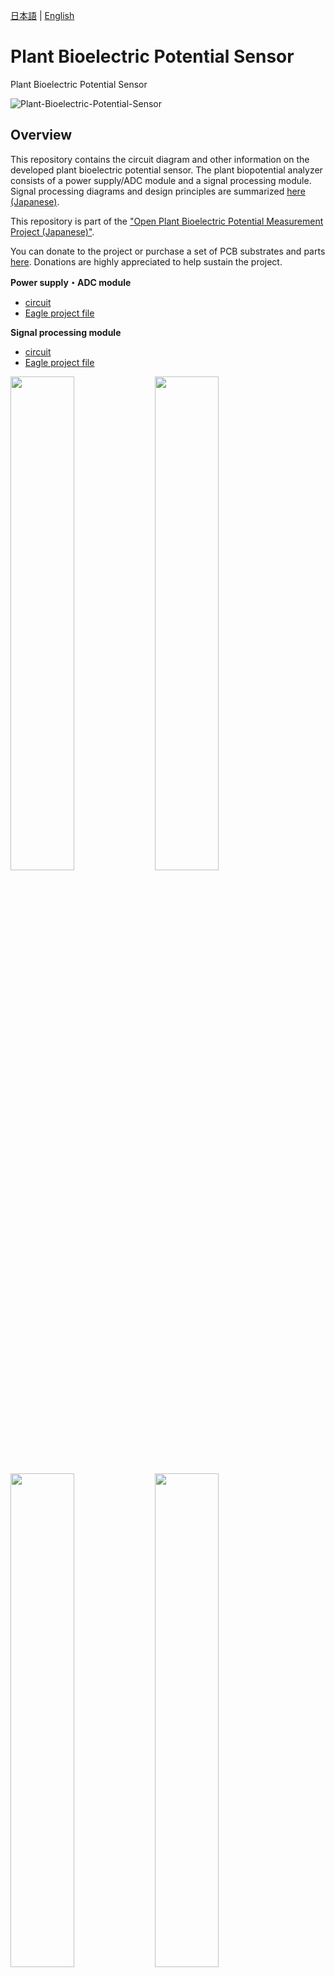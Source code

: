 [日本語](https://github.com/kiyu-git/Plant-Bioelectric-Potential-Sensor) | [English](/README-en.md)

# Plant Bioelectric Potential Sensor

Plant Bioelectric Potential Sensor

![Plant-Bioelectric-Potential-Sensor](/images/Plant-Bioelectric-Potential-Sensor.JPG)

## Overview

This repository contains the circuit diagram and other information on the developed plant bioelectric potential sensor. The plant biopotential analyzer consists of a power supply/ADC module and a signal processing module.
Signal processing diagrams and design principles are summarized [here (Japanese)](https://docs.google.com/presentation/d/1Tm0e-mBNrTchN6YlGpvvomUZfy79yOtrTSNHG-l_jFg/edit#slide=id.g15184a93673_0_74).

This repository is part of the ["Open Plant Bioelectric Potential Measurement Project (Japanese)"](https://docs.google.com/presentation/d/1Tm0e-mBNrTchN6YlGpvvomUZfy79yOtrTSNHG-l_jFg/edit?usp=sharing).

You can donate to the project or purchase a set of PCB substrates and parts [here](https://kiyu-shop.booth.pm/items/4141049).
Donations are highly appreciated to help sustain the project.

**Power supply・ADC module**

- [circuit](https://github.com/kiyu-git/Plant-Bioelectric-Potential-Sensor/tree/main/Power%20and%20ADC%20Module/images)
- [Eagle project file](https://github.com/kiyu-git/Plant-Bioelectric-Potential-Sensor/tree/main/Power%20and%20ADC%20Module/Eagle)

**Signal processing module**

- [circuit](https://github.com/kiyu-git/Plant-Bioelectric-Potential-Sensor/tree/main/Signal%20Processing%20Module/images)
- [Eagle project file](https://github.com/kiyu-git/Plant-Bioelectric-Potential-Sensor/tree/main/Signal%20Processing%20Module/Eagle)

<img src="./Power and ADC Module/images/circuit_power_module.png"  width="45%"/> <img src="./Signal Processing Module/images/circuit_sp_module.png"  width="45%"/>
<img src="./images/device_PCB.JPG"  width="45%"/> <img src="./images/device_modules.JPG"  width="45%"/>
<img src="./images/device_combine.jpeg"  width="45%"/> <img src="./images/device_with_box.JPG"  width="45%"/>

## Revision history

### v1.0.0

- first model
- [link](https://github.com/kiyu-git/Plant-Bioelectric-Potential-Sensor/tree/main/archive/v1.0)

### v1.1.0

- Renumbering of parts
- [link](https://github.com/kiyu-git/Plant-Bioelectric-Potential-Sensor/tree/1f7dd3a86559b1f9ea93b5415610122e70b9b8db)

### v1.1.1

- Signal Processing Module
  - re-drawings Schematic
  - Changed the value of some resistors

## Requirement

List of parts required for assembly of Plant Bioelectric Potential Sensor.

※ The part numbers differ depending on the version. If the LED on the board of the signal processing module is printed as LED2, please refer to [here](./archive/v1.0/README.md).

**Signal Processing Module**

| Part | device name               | Value / Type | Note                                                                           |
| ---- | ------------------------- | ------------ | ------------------------------------------------------------------------------ |
| R1   | semi-fixed resistance     | 50k          |                                                                                |
| R2   | resistance                | 10k          |                                                                                |
| R3   | resistance                | 1k           |                                                                                |
| R4   | resistance                | 10k          |                                                                                |
| R5   | resistance                | 10k          |                                                                                |
| R6   | resistance                | 100k         |                                                                                |
| R7   | resistance                | 68k          |                                                                                |
| R8   | resistance                | 10k          |                                                                                |
| R9   | resistance                | 1k           |                                                                                |
| R10  | resistance                | 10k          |                                                                                |
| R11  | resistance                | 10k          |                                                                                |
| R12  | resistance                | 1k           |                                                                                |
| R13  | resistance                | 10k          |                                                                                |
| R14  | resistance                | 100k         |                                                                                |
| R15  | resistance                | 4.7k         |                                                                                |
| R16  | double potentiometer      | 50k          | [ref.](https://akizukidenshi.com/catalog/g/gP-12578/)                          |
| R16  | knob                      |              |                                                                                |
| C1   | ceramic capacitors        | 0.1u         |                                                                                |
| C2   | ceramic capacitors        | 47p          |                                                                                |
| C3   | ceramic capacitors        | 47p          |                                                                                |
| C4   | ceramic capacitors        | 0.1u         |                                                                                |
| C5   | ceramic capacitors        | 0.1u         |                                                                                |
| IC1  | operational amplifier     | LM324        | [ref.](https://akizukidenshi.com/catalog/g/gI-14055/)                          |
| IC1  | IC socket                 | 14P          |                                                                                |
| IC2  | instrumentation amplifier | LT1167       | [ref.](https://akizukidenshi.com/catalog/g/gI-02789/)                          |
| IC2  | IC socket                 | 8P           |                                                                                |
| JP1  | pin header（male）        | 5P           | Taller ones recommended. [ref.](https://akizukidenshi.com/catalog/g/gC-09056/) |
| LED  | 3mm red LED               |              |                                                                                |
| U1   | 3.5mm stereo mini jack    | MJ-354W-SG   | [ref.](https://akizukidenshi.com/catalog/g/gC-15403/)                          |

**Power Supply Module**

| Part   | device name            | Value / Type | Note                                                                                                                            |
| ------ | ---------------------- | ------------ | ------------------------------------------------------------------------------------------------------------------------------- |
| R1     | resistance             | 10k          |                                                                                                                                 |
| R2     | resistance             | 10k          |                                                                                                                                 |
| C1     | electrolytic capacitor | 47u          |                                                                                                                                 |
| C2     | ceramic capacitors     | 0.1u         |                                                                                                                                 |
| C3     | electrolytic capacitor | 47u          |                                                                                                                                 |
| C4     | electrolytic capacitor | 47u          |                                                                                                                                 |
| C5     | ceramic capacitors     | 0.1u         |                                                                                                                                 |
| DC1    | DC-DC converter        | MAU106       | [ref.](https://akizukidenshi.com/catalog/g/gM-04133/)                                                                           |
| JP1    | pin header（female）   | 5P           |                                                                                                                                 |
| MODULE | Arduino                | Nano         | write [sketch](https://github.com/kiyu-git/Plant-Bioelectric-Potential-Sensor/tree/main/Arduino%20Sketch/ADC_Serial_sender_1ch) |
| MODULE | pin header（female）   | 15P          |                                                                                                                                 |
| MODULE | pin header（female）   | 15P          |                                                                                                                                 |
| MODULE | USB Cable for Arduino  |              |                                                                                                                                 |

**Measurement Cable**

| Device Name            | Value / Type | Need | Note                                                               |
| ---------------------- | ------------ | ---- | ------------------------------------------------------------------ |
| 3.5mm stereo mini plug | MP319        | 1    |                                                                    |
| wire                   | ~ 50cm       | 3    | Easy to recognize if there are three colors: red, blue, and black. |
| alligator clip         | small        | 3    | Easy to recognize if there are three colors: red, blue, and black. |
| nail                   |              | 1    | conductive one                                                     |
| electrode pad          |              | 2    | Diversion of ECG pads, etc.                                        |

**Acrylic Box**
| Device Name | Value / Type | Need | Note |
| --- | --- | --- | --- |
| acrylic parts | 2mm thick | 1 set | for 6 sides |
| nylon screw | M2*5mm | 4 | 6mm is acceptable, for fixing bottom panel |
| nylon screw | M2*5mm | 4 | 5mm to 12mm is acceptable, for fixing the top panel |
| spacer | M2*6+6mm | 4 | between bottom panel and signal processing module |
| spacer | M2*15+6mm | 4 | between signal processing module and power supply module|
| spacer | M2\*20mm | 4 | between power module and top panel|

## Usage

This repository is a part of ["Open Plant Bioelectric Potential Measurement Project."](https://docs.google.com/presentation/d/1Tm0e-mBNrTchN6YlGpvvomUZfy79yOtrTSNHG-l_jFg/edit?usp=sharing)

In combination with the following repositories associated with the project, it is possible to measure plant bioelectric potential.

- Plant Bioelectric Potential Sensor : https://github.com/kiyu-git/Plant-Bioelectric-Potential-Sensor
- Measurement Application : https://github.com/kiyu-git/-Arduino-Serial-Plot-Recorder
- Analyze Application : https://github.com/kiyu-git/Arduino-Sensor-Data-Viewer
- Automation of lighting : https://github.com/kiyu-git/Arduino-Python-Serial-Control-Example

For more information on measuring plant bioelectric potential, please click [here](https://docs.google.com/presentation/d/1Tm0e-mBNrTchN6YlGpvvomUZfy79yOtrTSNHG-l_jFg/edit#slide=id.g15184a93673_0_264).

Example of plant bioelectric potential measurement
![Plant-Bioelectric-Potential-Measurement](https://github.com/kiyu-git/Plant-Bioelectric-Potential-Sensor/raw/main/images/Plant-Bioelectric-Potential-Mearurement.jpeg)

## Reference

- Forest Symphony: [https://special.ycam.jp/interlab/projects/forestsymphony.html](https://special.ycam.jp/interlab/projects/forestsymphony.html)
- Pulsum-Plantae: [https://github.com/Lessnullvoid/Pulsum-Plantae](https://github.com/Lessnullvoid/Pulsum-Plantae)
- [and more...](https://docs.google.com/presentation/d/1Tm0e-mBNrTchN6YlGpvvomUZfy79yOtrTSNHG-l_jFg/edit#slide=id.g148acf8fd66_1_54)

## Donation

You can donate to the project from [here](https://kiyu-shop.booth.pm/items/4141049).

Donations are highly appreciated to help sustain the project.

## Author

If you have any question, please write [issues](https://github.com/kiyu-git/Plant-Bioelectric-Potential-Sensor/issues) or contact from twitter.

twitter: https://twitter.com/kyu_yukirinrin

website: https://untamable.work

## License

[GPL-3.0 license](https://github.com/kiyu-git/Plant-Bioelectric-Potential-Sensor/blob/main/LICENSE)

If you wish to use our works for commercial purposes, please contact us via twitter DM or our website.
